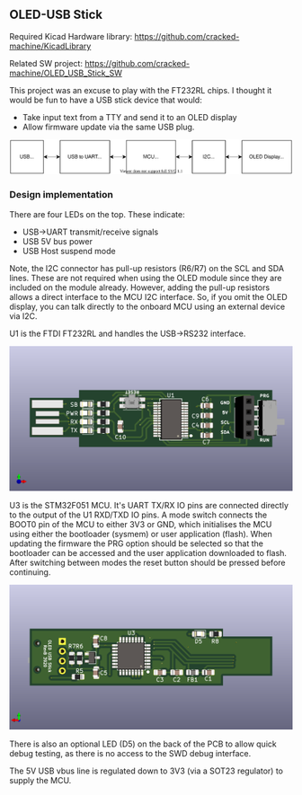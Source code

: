 
 ## OLED-USB Stick


Required Kicad Hardware library: https://github.com/cracked-machine/KicadLibrary

Related SW project: https://github.com/cracked-machine/OLED_USB_Stick_SW

This project was an excuse to play with the FT232RL chips. I thought it would be fun to have a USB stick device that would:

- Take input text from a TTY and send it to an OLED display
- Allow firmware update via the same USB plug.

![](docs/systemdesign/OledUsbStick_SystemOverview.svg)

### Design implementation

There are four LEDs on the top. These indicate:

- USB->UART transmit/receive signals
- USB 5V bus power
- USB Host suspend mode

Note, the I2C connector has pull-up resistors (R6/R7) on the SCL and SDA lines. These are not required when using the OLED module since they are included on the module already. However, adding the pull-up resistors allows a direct interface to the MCU I2C interface. So, if you omit the OLED display, you can talk directly to the onboard MCU using an external device via I2C.

U1 is the FTDI FT232RL and handles the USB->RS232 interface.

![](docs/systemdesign/OLED_USB_Stick_3DPCB_Top1.png)

U3 is the STM32F051 MCU. It's UART TX/RX IO pins are connected directly to the output of the U1 RXD/TXD IO pins.  A mode switch connects the BOOT0 pin of the MCU to either 3V3 or GND, which initialises the MCU using either the bootloader (sysmem) or user application (flash). When updating the firmware the PRG option should be selected so that the bootloader can be accessed and the user application downloaded to flash. After switching between modes the reset button should be pressed before continuing.

![](docs/systemdesign/OLED_USB_Stick_3DPCB_Bottom.png)


There is also an optional LED (D5) on the back of the PCB to allow quick debug testing, as there is no access to the SWD debug interface.

The 5V USB vbus line is regulated down to 3V3 (via a SOT23 regulator) to supply the MCU.
